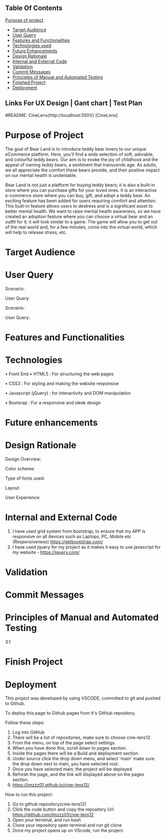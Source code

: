 ## Table Of Contents
[Purpose of project](#purpose-of-project)
- [Target Audience](#target-audience)
- [User Query](#user-query)
- [Features and Functionalities](#features)
- [Technologies used](#technologies)
- [Future Enhancements](#future-enhancements)
- [Design Rationale](#design-rationale)
- [Internal and External Code](#internal-and-external-code)
- [Validation](#validator)
- [Commit Messages](#internal-and-external-code)
- [Principles of Manual and Automated Testing](#principles-of-manual-and-automated-testing)
- [Finished Project](#finished-project)
- [Deployment](#deployment)

## Links For UX Design | Gant chart | Test Plan



#README: CineLens(http://localhost:5501/) [CineLens]
# Purpose of Project <a id="purpose"></a>
The goal of Bear Land is to introduce teddy bear lovers to our unique eCommerce platform. Here, you'll find a wide selection of soft, adorable, and colourful teddy bears. Our aim is to evoke the joy of childhood and the appeal of owning teddy bears, a sentiment that transcends age. As adults, we all appreciate the comfort these bears provide, and their positive impact on our mental health is undeniable. 

Bear Land is not just a platform for buying teddy bears; it is also a built-in store where you can purchase gifts for your loved ones. It is an interactive e-commerce store where you can buy, gift, and adopt a teddy bear. An exciting feature has been added for users requiring comfort and attention. This built-in feature allows users to destress and is a significant asset to better mental health. We want to raise mental health awareness, so we have created an adoption feature where you can choose a virtual bear and an outfit for it; it will look similar to a game. The game will allow you to get out of the real world and, for a few minutes, come into the virtual world, which will help to release stress, etc.
 

# Target Audience<a id="target-audience"></a>



# User Query<a id="user-query"></a>

Scenario:

User Query: 

Scenario: 

User Query: 

# Features and Functionalities<a id="features"></a>



# Technologies <a id="technologies"></a>
 
• Front End 
  • HTML5 : For structuring the web pages
  
  • CSS3 : For styling and making the website responsive
  
  • Javascript (jQuery) : for interactivity and DOM manipulation 
  
  • Bootsrap : For a responsive and sleek design
 
# Future enhancements <a id="future-enhancements"></a>
 


# Design Rationale <a id="design-rationale"></a>

Design Overview:



Color scheme:


Type of fonts used: 


Layout:



User Experience:




# Internal and External Code <a id="internal-and-external-code"></a>

1. I have used grid system from bootstrap, to ensure that my APP is responsive on all devices such as Laptops, PC, Mobile etc (Responsiveness) https://getbootstrap.com/
2. I have used jquery for my project as it makes it easy to use javascript for my website - https://jquery.com/


# Validation <a id="validator"></a>




# Commit Messages <a id="commit-messages"></a>



# Principles of Manual and Automated Testing <a id="principles-of-manual-and-automated-testing"></a>
3.1 

# Finish Project <a id="finished-project"></a>



# Deployment <a id="deployment"></a>

This project was developed by using VSCODE, committed to git and pushed to Github.

To deploy this page to Github pages from it's GitHub repository.

Follow these steps:

1. Log into GitHub
2. There will be a list of repositories, make sure to choose cine-lens12.
3. From the menu, on top of the page select settings.
4. When you have done this, scroll down to pages section.
5. Inside the pages there will be a Build and deployment section.
6. Under source click the drop down menu, and select 'main' make sure the drop down next to main, you have selected root.
7. Once you have selected main, the project will be deployed.
8. Refresh the page, and the link will displayed above on the pages section.
9. https://imzzz01.github.io/cine-lens12/

How to run this project:
1. Go to github repository(cine-lens12)
2. Click the code button and copy the repository Url: https://github.com/Imzzz01/cine-lens12
3. Open your terminal, and run bash
4. Clone your repository open terminal and run git clone 
5. Once my project opens up on VScode, run the project.

 
